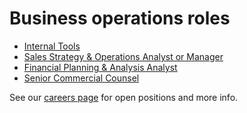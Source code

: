 # Business operations roles

- [Internal Tools](./internal_tools.md)
- [Sales Strategy & Operations Analyst or Manager](./gtm_sales_operations.md)
- [Financial Planning & Analysis Analyst](./financial_planning_analysis.md)
- [Senior Commercial Counsel](./senior_commercial_counsel.md)

See our [careers page](../../../company/careers.md) for open positions and more info.
